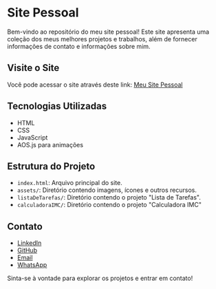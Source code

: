 # Site Pessoal

Bem-vindo ao repositório do meu site pessoal! Este site apresenta uma coleção dos meus melhores projetos e trabalhos, além de fornecer informações de contato e informações sobre mim.

## Visite o Site

Você pode acessar o site através deste link: <a href="https://FelipeSilvaNavarro.github.io/sitePessoal" target="_blank">Meu Site Pessoal</a>



## Tecnologias Utilizadas

- HTML
- CSS
- JavaScript
- AOS.js para animações

## Estrutura do Projeto

- `index.html`: Arquivo principal do site.
- `assets/`: Diretório contendo imagens, ícones e outros recursos.
- `listaDeTarefas/`: Diretório contendo o projeto "Lista de Tarefas".
- `calculadoraIMC/`: Diretório contendo o projeto "Calculadora IMC"

## Contato

- [LinkedIn](https://www.linkedin.com/in/felipe-navarro-9b033a199/)
- [GitHub](https://github.com/FelipeSilvaNavarro)
- [Email](mailto:felipenavarro07@hotmail.com)
- [WhatsApp](https://api.whatsapp.com/send/?phone=5582988130715&text=Ol%C3%A1%21+Vim+pelo+seu+site%21&type=phone_number&app_absent=0)

Sinta-se à vontade para explorar os projetos e entrar em contato!
